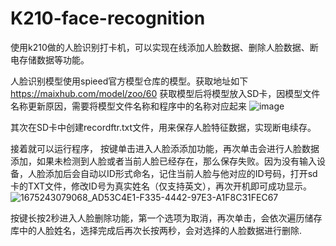 # K210-face-recognition
使用k210做的人脸识别打卡机，可以实现在线添加人脸数据、删除人脸数据、断电存储数据等功能。

人脸识别模型使用spieed官方模型仓库的模型。获取地址如下  https://maixhub.com/model/zoo/60 
获取模型后将模型放入SD卡，因模型文件名称更新原因，需要将模型文件名称和程序中的名称对应起来
![image](https://user-images.githubusercontent.com/57904131/216210434-a3ab266e-8f2c-4961-b0a0-726e587341fd.png)

其次在SD卡中创建recordftr.txt文件，用来保存人脸特征数据，实现断电续存。

接着就可以运行程序，
按键单击进入人脸添添加功能，再次单击会进行人脸数据添加，如果未检测到人脸或者当前人脸已经存在，那么保存失败。因为没有输入设备，人脸添加后会自动以ID形式命名，记住当前人脸与他对应的ID号码，打开sd卡的TXT文件，修改ID号为真实姓名（仅支持英文），再次开机即可成功显示。
![1675243079068_AD53C4E1-F335-4442-97E3-A1F8C31FEC67](https://user-images.githubusercontent.com/57904131/216211036-3eb69786-ebf2-4e65-b9a3-724228e8db3d.png)

按键长按2秒进入人脸删除功能，第一个选项为取消，再次单击，会依次遍历储存库中的人脸姓名，选择完成后再次长按两秒，会对选择的人脸数据进行删除.
